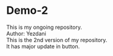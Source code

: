 # Demo-2
This is my ongoing repository.
<br>
Author: Yezdani 
<br>
This is the 2nd version of my repository.
<br>
It has major update in button.
